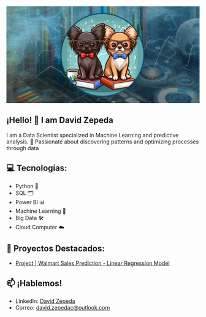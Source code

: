 <!-- Banner -->
<p align="center">
  <img src="https://github.com/DavidZepedaC/DavidZepedaC/blob/main/BANNER2GS.png" />
</p>

## ¡Hello! 👋 I am David Zepeda 

I am a Data Scientist specialized in Machine Learning and predictive analysis. 🚀 Passionate about discovering patterns and optimizing processes through data

## 💻 Tecnologías:
- Python 🐍
- SQL 🗂️
- Power BI 📊
- Machine Learning 🤖
- Big Data 🛠️
- Cloud Computer ☁️

## 🚀 Proyectos Destacados:

- [Project | Walmart Sales Prediction - Linear Regression Model](https://github.com/DavidZepedaC/Walmart-Sales-Prediction)

## 📫 ¡Hablemos!
- LinkedIn: [David Zepeda](https://www.linkedin.com/in/davidzepedac/)
- Correo: david.zepedac@outlook.com

